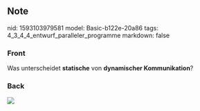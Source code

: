 ## Note
nid: 1593103979581
model: Basic-b122e-20a86
tags: 4_3_4_4_entwurf_paralleler_programme
markdown: false

### Front
Was unterscheidet <b>statische</b> von <b>dynamischer
Kommunikation</b>?

### Back
<img src="paste-0c8e8f847a0df8833c6567761cc428ab2fedd65c.jpg">
